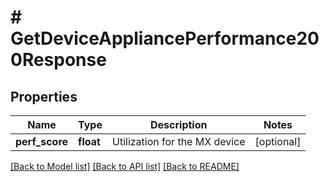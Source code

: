 # # GetDeviceAppliancePerformance200Response

## Properties

Name | Type | Description | Notes
------------ | ------------- | ------------- | -------------
**perf_score** | **float** | Utilization for the MX device | [optional]

[[Back to Model list]](../../README.md#models) [[Back to API list]](../../README.md#endpoints) [[Back to README]](../../README.md)
